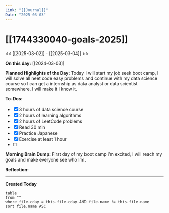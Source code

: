 ```yaml
---
Link: "[[Journal]]"
Date: "2025-03-03"
---
```


# [[1744330040-goals-2025]]

<< [[2025-03-02]] - [[2025-03-04]] >>

**On this day:** [[2024-03-03]]

**Planned Highlights of the Day:**
Today I will start my job seek boot camp, I will solve all neet code easy problems and continue with my data science course so I can get a internship as data analyst or data scientist somewhere, I will make it I know it.

**To-Dos:**

- [x] 3 hours of data science course
- [x] 2 hours of learning algorithms
- [x] 2 hours of LeetCode problems
- [x] Read 30 min
- [x] Practice Japanese
- [x] Exercise at least 1 hour
- [ ]

**Morning Brain Dump:**
First day of my boot camp i’m excited, I will reach my goals and make everyone see who I’m.

**Reflection:**

---

**Created Today**

```dataview
table
from ""
where file.cday = this.file.cday AND file.name != this.file.name
sort file.name ASC
```
